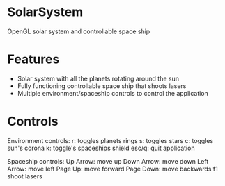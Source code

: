 # SolarSystem
OpenGL solar system and controllable space ship

# Features
- Solar system with all the planets rotating around the sun
- Fully functioning controllable space ship that shoots lasers
- Multiple environment/spaceship controls to control the application

# Controls
Environment controls:
r: toggles planets rings
s: toggles stars
c: toggles sun's corona
k: toggle's spaceships shield
esc/q: quit application

Spaceship controls:
Up Arrow: move up
Down Arrow: move down
Left Arrow: move left
Page Up: move forward
Page Down: move backwards
f1 shoot lasers
